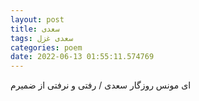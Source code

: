 ```yaml
---
layout: post
title: سعدی
tags: سعدی غزل
categories: poem
date: 2022-06-13 01:55:11.574769
---
```


ای مونس روزگار سعدی / رفتی و نرفتی از ضمیرم